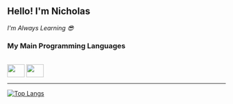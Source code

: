 ## Hello! I'm Nicholas

*I'm Always Learning 😎*

### My Main Programming Languages
<div style='display: inline_block'><br>
<img align='center' height='30' width='40' src="https://cdn.jsdelivr.net/gh/devicons/devicon/icons/typescript/typescript-plain.svg" />
<img align='center' height='30' width='40' src="https://cdn.jsdelivr.net/gh/devicons/devicon/icons/javascript/javascript-plain.svg" />
</div>

<hr>

[![Top Langs](https://github-readme-stats.vercel.app/api/top-langs/?username=nicholas-yo&layout=compact)](https://github.com/anuraghazra/github-readme-stats)
